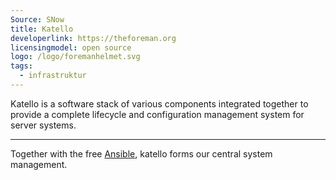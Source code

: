 ```yaml
---
Source: SNow
title: Katello
developerlink: https://theforeman.org
licensingmodel: open source
logo: /logo/foremanhelmet.svg
tags:
  - infrastruktur
---
```


Katello is a software stack of various components integrated together to provide a complete lifecycle and configuration management system for server systems.

---

Together with the free [Ansible](/software/ansible), katello forms our central system management.
